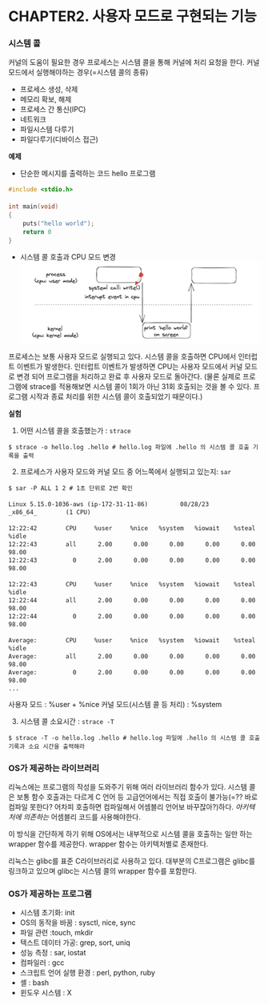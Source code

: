 # CHAPTER2. 사용자 모드로 구현되는 기능

### 시스템 콜

커널의 도움이 필요한 경우 프로세스는 시스템 콜을 통해 커널에 처리 요청을 한다.
커널 모드에서 실행해야하는 경우(=시스템 콜의 종류)

- 프로세스 생성, 삭제
- 메모리 확보, 해제
- 프로세스 간 통신(IPC)
- 네트워크
- 파일시스템 다루기
- 파일다루기(디바이스 접근)

**예제**

- 단순한 메시지를 출력하는 코드 hello 프로그램

```c
#include <stdio.h>

int main(void)
{
	puts("hello world");
	return 0
}
```

- 시스템 콜 호출과 CPU 모드 변경
  ![](../../img/book-linux-1.png)

프로세스는 보통 사용자 모드로 실행되고 있다. 시스템 콜을 호출하면 CPU에서 인터럽트 이벤트가 발생한다. 인터럽트 이벤트가 발생하면 CPU는 사용자 모드에서 커널 모드로 변경 되어 프로그램을 처리하고 완료 후 사용자 모드로 돌아간다. (물론 실제로 프로그램에 strace를 적용해보면 시스템 콜이 1회가 아닌 31회 호출되는 것을 볼 수 있다. 프로그램 시작과 종료 처리를 위한 시스템 콜이 호출되었기 때문이다.)

**실험**

1. 어떤 시스템 콜을 호출했는가 : `strace`

```shell
$ strace -o hello.log .hello # hello.log 파일에 .hello 의 시스템 콜 호출 기록을 출력
```

2. 프로세스가 사용자 모드와 커널 모드 중 어느쪽에서 실행되고 있는지: `sar`

```shell
$ sar -P ALL 1 2 # 1초 단위로 2번 확인

Linux 5.15.0-1036-aws (ip-172-31-11-86)         08/28/23        _x86_64_        (1 CPU)

12:22:42        CPU     %user     %nice   %system   %iowait    %steal     %idle
12:22:43        all      2.00      0.00      0.00      0.00      0.00    98.00
12:22:43          0      2.00      0.00      0.00      0.00      0.00    98.00

12:22:43        CPU     %user     %nice   %system   %iowait    %steal     %idle
12:22:44        all      2.00      0.00      0.00      0.00      0.00    98.00
12:22:44          0      2.00      0.00      0.00      0.00      0.00    98.00

Average:        CPU     %user     %nice   %system   %iowait    %steal     %idle
Average:        all      2.00      0.00      0.00      0.00      0.00    98.00
Average:          0      2.00      0.00      0.00      0.00      0.00    98.00
...

```

사용자 모드 : %user + %nice
커널 모드(시스템 콜 등 처리) : %system

3. 시스템 콜 소요시간 : `strace -T`

```shell
$ strace -T -o hello.log .hello # hello.log 파일에 .hello 의 시스템 콜 호출 기록과 소요 시간을 출력해라
```

### OS가 제공하는 라이브러리

리눅스에는 프로그램의 작성을 도와주기 위해 여러 라이브러리 함수가 있다. 시스템 콜은 보통 함수 호출과는 다르게 C 언어 등 고급언어에서는 직접 호출이 불가능(=?? 바로 컴파일 못한다? 어차피 호출하면 컴파일해서 어셈블리 언어보 바꾸잖아?)하다. _아키텍처에 의존하는_ 어셈블리 코드를 사용해야한다.

이 방식을 간단하게 하기 위해 OS에서는 내부적으로 시스템 콜을 호출하는 일만 하는 wrapper 함수를 제공한다. wrapper 함수는 아키텍처별로 존재한다.

리눅스는 glibc를 표준 C라이브러리로 사용하고 있다. 대부분의 C프로그램은 glibc를 링크하고 있으며 glibc는 시스템 콜의 wrapper 함수를 포함한다.

### OS가 제공하는 프로그램

- 시스템 초기화: init
- OS의 동작을 바꿈 : sysctl, nice, sync
- 파일 관련 :touch, mkdir
- 텍스트 데이터 가공: grep, sort, uniq
- 성능 측정 : sar, iostat
- 컴파일러 : gcc
- 스크립트 언어 실행 환경 : perl, python, ruby
- 셸 : bash
- 윈도우 시스템 : X
